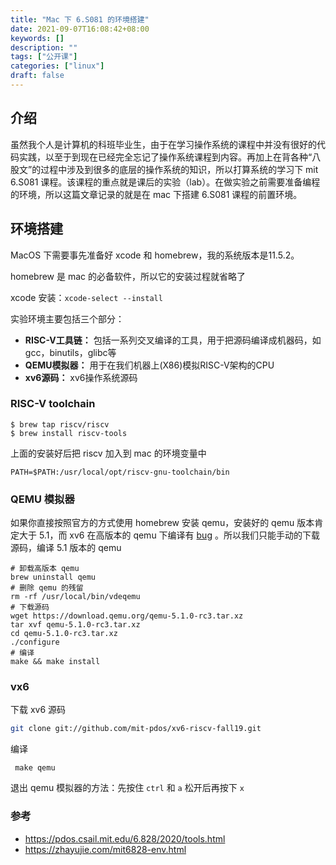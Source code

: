 ```yaml
---
title: "Mac 下 6.S081 的环境搭建"
date: 2021-09-07T16:08:42+08:00
keywords: []
description: ""
tags: ["公开课"]
categories: ["linux"]
draft: false
---
```




## 介绍

虽然我个人是计算机的科班毕业生，由于在学习操作系统的课程中并没有很好的代码实践，以至于到现在已经完全忘记了操作系统课程到内容。再加上在背各种“八股文”的过程中涉及到很多的底层的操作系统的知识，所以打算系统的学习下 mit 6.S081 课程。该课程的重点就是课后的实验（lab）。在做实验之前需要准备编程的环境，所以这篇文章记录的就是在 mac 下搭建 6.S081 课程的前置环境。



## 环境搭建

MacOS 下需要事先准备好 xcode 和 homebrew，我的系统版本是11.5.2。

homebrew 是 mac 的必备软件，所以它的安装过程就省略了

xcode 安装：`xcode-select --install`

实验环境主要包括三个部分：

- **RISC-V工具链：** 包括一系列交叉编译的工具，用于把源码编译成机器码，如gcc，binutils，glibc等
- **QEMU模拟器：** 用于在我们机器上(X86)模拟RISC-V架构的CPU
- **xv6源码：** xv6操作系统源码



### RISC-V toolchain

```shell
$ brew tap riscv/riscv
$ brew install riscv-tools
```

上面的安装好后把 riscv 加入到 mac 的环境变量中

```
PATH=$PATH:/usr/local/opt/riscv-gnu-toolchain/bin
```



### QEMU 模拟器

如果你直接按照官方的方式使用 homebrew 安装 qemu，安装好的 qemu 版本肯定大于 5.1，而 xv6 在高版本的 qemu 下编译有 [bug](https://github.com/mit-pdos/xv6-riscv/issues/76) 。所以我们只能手动的下载源码，编译 5.1 版本的 qemu



```shell
# 卸载高版本 qemu
brew uninstall qemu
# 删除 qemu 的残留
rm -rf /usr/local/bin/vdeqemu
# 下载源码
wget https://download.qemu.org/qemu-5.1.0-rc3.tar.xz
tar xvf qemu-5.1.0-rc3.tar.xz
cd qemu-5.1.0-rc3.tar.xz
./configure 
# 编译
make && make install  
```



### vx6

下载 xv6 源码

```bash
git clone git://github.com/mit-pdos/xv6-riscv-fall19.git
```

编译

```shell
 make qemu
```

退出 qemu 模拟器的方法：先按住 `ctrl` 和 `a` 松开后再按下 `x`





### 参考

* https://pdos.csail.mit.edu/6.828/2020/tools.html
* https://zhayujie.com/mit6828-env.html

